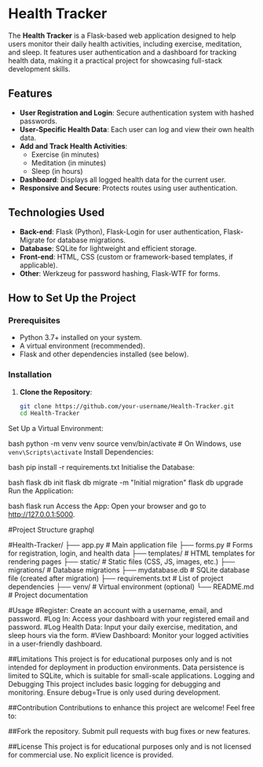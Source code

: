 # Health Tracker

The **Health Tracker** is a Flask-based web application designed to help users monitor their daily health activities, including exercise, meditation, and sleep. It features user authentication and a dashboard for tracking health data, making it a practical project for showcasing full-stack development skills.

## Features

- **User Registration and Login**: Secure authentication system with hashed passwords.
- **User-Specific Health Data**: Each user can log and view their own health data.
- **Add and Track Health Activities**:
  - Exercise (in minutes)
  - Meditation (in minutes)
  - Sleep (in hours)
- **Dashboard**: Displays all logged health data for the current user.
- **Responsive and Secure**: Protects routes using user authentication.

## Technologies Used

- **Back-end**: Flask (Python), Flask-Login for user authentication, Flask-Migrate for database migrations.
- **Database**: SQLite for lightweight and efficient storage.
- **Front-end**: HTML, CSS (custom or framework-based templates, if applicable).
- **Other**: Werkzeug for password hashing, Flask-WTF for forms.

## How to Set Up the Project

### Prerequisites

- Python 3.7+ installed on your system.
- A virtual environment (recommended).
- Flask and other dependencies installed (see below).

### Installation

1. **Clone the Repository**:
   ```bash
   git clone https://github.com/your-username/Health-Tracker.git
   cd Health-Tracker
Set Up a Virtual Environment:

bash
python -m venv venv
source venv/bin/activate  # On Windows, use `venv\Scripts\activate`
Install Dependencies:

bash
pip install -r requirements.txt
Initialise the Database:

bash
flask db init
flask db migrate -m "Initial migration"
flask db upgrade
Run the Application:

bash
flask run
Access the App: Open your browser and go to http://127.0.0.1:5000.

#Project Structure
graphql


#Health-Tracker/
├── app.py                # Main application file
├── forms.py              # Forms for registration, login, and health data
├── templates/            # HTML templates for rendering pages
├── static/               # Static files (CSS, JS, images, etc.)
├── migrations/           # Database migrations
├── mydatabase.db         # SQLite database file (created after migration)
├── requirements.txt      # List of project dependencies
├── venv/                 # Virtual environment (optional)
└── README.md             # Project documentation

#Usage
#Register: Create an account with a username, email, and password.
#Log In: Access your dashboard with your registered email and password.
#Log Health Data: Input your daily exercise, meditation, and sleep hours via the form.
#View Dashboard: Monitor your logged activities in a user-friendly dashboard.

##Limitations
This project is for educational purposes only and is not intended for deployment in production environments.
Data persistence is limited to SQLite, which is suitable for small-scale applications.
Logging and Debugging
This project includes basic logging for debugging and monitoring. Ensure debug=True is only used during development.

##Contribution
Contributions to enhance this project are welcome! Feel free to:

##Fork the repository.
Submit pull requests with bug fixes or new features.

##License
This project is for educational purposes only and is not licensed for commercial use. No explicit licence is provided.

